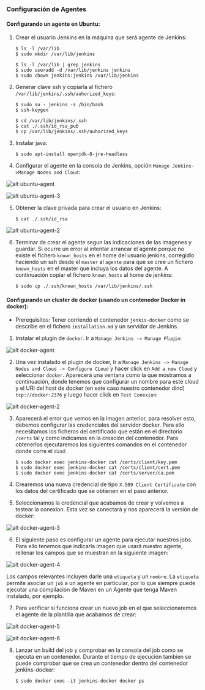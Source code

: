 ### Configuración de Agentes

#### Configurando un agente en Ubuntu:

1. Crear el usuario Jenkins en la máquina que será agente de Jenkins:

       $ ls -l /var/lib
       $ sudo mkdir /var/lib/jenkins

       $ ls -l /var/lib | grep jenkins
       $ sudo useradd -d /var/lib/jenkins jenkins
       $ sudo chown jenkins:jenkins /var/lib/jenkins

2. Generar clave ssh y copiarla al fichero `/var/lib/jenkins/.ssh/auhorized_keys`:

       $ sudo su - jenkins -s /bin/bash
       $ ssh-keygen

       $ cd /var/lib/jenkins/.ssh
       $ cat ./.ssh/id_rsa_pub
       $ cp /var/lib/jenkins/.ssh/auhorized_keys

3. Instalar java:

       $ sudo apt-install openjdk-8-jre-headless

4. Configurar el agente en la consola de Jenkins, opción `Manage Jenkins->Manage Nodes and Cloud`:

![alt ubuntu-agent][ubuntu-agent]

[ubuntu-agent]: imagenes/ubuntu-agent.png

![alt ubuntu-agent-3][ubuntu-agent-3]

[ubuntu-agent-3]: imagenes/ubuntu-agent-3.png

5. Obtener la clave privada para crear el usuario en Jenkins:

       $ cat ./.ssh/id_rsa

![alt ubuntu-agent-2][ubuntu-agent-2]

[ubuntu-agent-2]: imagenes/ubuntu-agent-2.png

6. Terminar de crear el agente segun las indicaciones de las imagenes y guardar. Si ocurre un error al intentar arrancar el agente porque no existe el fichero `known_hosts` en el home del usuario jenkins, corregidlo haciendo un ssh desde el `master` al `agente` para que se cree un fichero `known_hosts` en el master que incluya los datos del agente. A continuación copiar el fichero `known_hosts` al home de jenkins:

       $ sudo cp ./.ssh/known_hosts /var/lib/jenkins/.ssh


#### Configurando un cluster de docker (usando un contenedor Docker in docker):

* Prerequisitos: Tener corriendo el contenedor `jenkis-docker` como se describe en el fichero `installation.md` y un servidor de Jenkins.

1. Instalar el plugin de `docker`. Ir a `Manage Jenkins -> Manage Plugin`:

![alt docker-agent][docker-agent]

[docker-agent]: imagenes/docker-agent.png

2. Una vez instalado el plugin de docker, Ir a `Manage Jenkins -> Manage Nodes and Cloud -> Configure CLoud` y hacer click en `Add a new Cloud` y seleccionar  `docker`. Aparecerá una ventana como la que mostramos a continuación, donde tenemos que configurar un nombre para este cloud y el URI del host de docker (en este caso nuestro contenedor dind) `tcp://docker:2376` y luego hacer click en `Test Conexion`:

![alt docker-agent-2][docker-agent-2]

[docker-agent-2]: imagenes/docker-agent-2.png

3. Aparecerá el error que vemos en la imagen anterior, para resolver esto, debemos configurar las credenciales del servidor docker. Para ello necesitamos los ficheros del certificado que están en el directorio `/certs` tal y como indicamos en la creación del contenedor. Para obtenerlos ejecutaremos los siguientes comandos en el contenedor donde corre el `dind`:

       $ sudo docker exec jenkins-docker cat /certs/client/key.pem
       $ sudo docker exec jenkins-docker cat /certs/client/cert.pem
       $ sudo docker exec jenkins-docker cat /certs/server/ca.pem

4. Crearemos una nueva credencial de tipo `X.509 Client Certificate` con los datos del certificado que se obtienen en el paso anterior.

5. Seleccionamos la credencial que acabamos de crear y volvemos a testear la conexion. Esta vez se conectará y nos aparecerá la versión de docker:

![alt docker-agent-3][docker-agent-3]

[docker-agent-3]: imagenes/docker-agent-3.png

6. El siguiente paso es configurar un agente para ejecutar nuestros jobs. Para ello tenemos que indicarla imagen que usará nuestro agente, rellenar los campos que se muestran en la siguiente imagen:

![alt docker-agent-4][docker-agent-4]

[docker-agent-4]: imagenes/docker-agent-4.png

 Los campos relevantes incluyen darle una `etiqueta` y un `nombre`. La `etiqueta`  permite asociar un `job` a un agente en particular, por lo que siempre puede ejecutar una compilación de Maven en un Agente que tenga Maven instalado, por ejemplo.

7. Para verificar si funciona crear un nuevo job en el que seleccionaremos el agente de la plantilla que acabamos de crear:

![alt docker-agent-5][docker-agent-5]

[docker-agent-5]: imagenes/docker-agent-5.png

![alt docker-agent-6][docker-agent-6]

[docker-agent-6]: imagenes/docker-agent-6.png

8. Lanzar un build del job y comprobar en la consola del job como se ejecuta en un contenedor. Durante el tiempo de ejecución tambien se puede comprobar que se crea un contenedor dentro del contenedor jenkins-docker:

       $ sudo docker exec -it jenkins-docker docker ps

